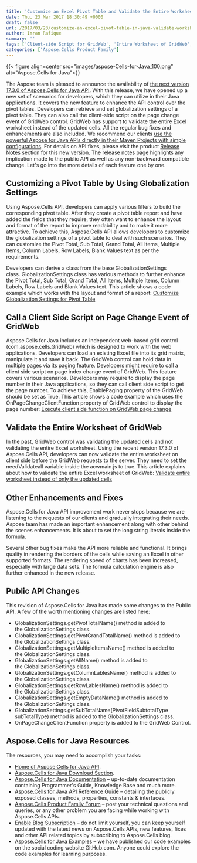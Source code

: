 ```yaml
---
title: 'Customize an Excel Pivot Table and Validate the Entire Worksheet of GridWeb in Java'
date: Thu, 23 Mar 2017 18:30:49 +0000
draft: false
url: /2017/03/23/customize-an-excel-pivot-table-in-java-validate-worksheet-of-gridweb/
author: Imran Rafique
summary: ''
tags: ['Client-side Script for GridWeb', 'Entire Worksheet of GridWeb', 'Excel Pivot Table', 'Validate Worksheet']
categories: ['Aspose.Cells Product Family']
---
```




{{< figure align=center src="images/aspose-Cells-for-Java_100.png" alt="Aspose.Cells for Java">}}


The Aspose team is pleased to announce the availability of [the next version 17.3.0 of Aspose.Cells for Java API][1]. With this release, we have opened up a new set of scenarios for developers, which they can utilize in their Java applications. It covers the new feature to enhance the API control over the pivot tables. Developers can retrieve and set globalization settings of a pivot table. They can also call the client-side script on the page change event of GridWeb control. GridWeb has support to validate the entire Excel worksheet instead of the updated cells. All the regular bug fixes and enhancements are also included. We recommend our clients [use the powerful Aspose for Java APIs directly in their Maven Projects with simple configurations][2]. For details on API fixes, please visit the product [Release Notes][3] section for this new version. The release notes page highlights any implication made to the public API as well as any non-backward compatible change. Let's go into the more details of each feature one by one.

## Customizing a Pivot Table by Using Globalization Settings

Using Aspose.Cells API, developers can apply various filters to build the corresponding pivot table. After they create a pivot table report and have added the fields that they require, they often want to enhance the layout and format of the report to improve readability and to make it more attractive. To achieve this, Aspose.Cells API allows developers to customize the globalization settings of a pivot table to deal with such scenarios. They can customize the Pivot Total, Sub Total, Grand Total, All Items, Multiple Items, Column Labels, Row Labels, Blank Values text as per the requirements.

Developers can derive a class from the base GlobalizationSettings class. GlobalizationSettings class has various methods to further enhance the Pivot Total, Sub Total, Grand Total, All Items, Multiple Items, Column Labels, Row Labels and Blank Values text. This article shows a code example which works with the layout and format of a report: [Customize Globalization Settings for Pivot Table][4]

## Call a Client Side Script on Page Change Event of GridWeb

Aspose.Cells for Java includes an independent web-based grid control (com.aspose.cells.GridWeb) which is designed to work with the web applications. Developers can load an existing Excel file into its grid matrix, manipulate it and save it back. The GridWeb control can hold data in multiple pages via its paging feature. Developers might require to call a client side script on page index change event of GridWeb. This feature covers various scenarios. Developers may require to display the page number in their Java applications, so they can call client side script to get the page number. To achieve this, EnablePaging property of the GridWeb should be set as True. This article shows a code example which uses the OnPageChangeClientFunction property of GridWeb control to display the page number: [Execute client side function on GridWeb page change][5]

## Validate the Entire Worksheet of GridWeb

In the past, GridWeb control was validating the updated cells and not validating the entire Excel worksheet. Using the recent version 17.3.0 of Aspose.Cells API, developers can now validate the entire worksheet on client side before the GridWeb requests to the server. They need to set the needValidateall variable inside the acwmain.js to true. This article explains about how to validate the entire Excel worksheet of GridWeb: [Validate entire worksheet instead of only the updated cells][6]

## Other Enhancements and Fixes

Aspose.Cells for Java API improvement work never stops because we are listening to the requests of our clients and gradually integrating their needs. Aspose team has made an important enhancement along with other behind the scenes enhancements. It is about to set the long string literals inside the formula.

Several other bug fixes make the API more reliable and functional. It brings quality in rendering the borders of the cells while saving an Excel in other supported formats. The rendering speed of charts has been increased, especially with large data sets. The formula calculation engine is also further enhanced in the new release.

## Public API Changes

This revision of Aspose.Cells for Java has made some changes to the Public API. A few of the worth mentioning changes are listed here:

*   GlobalizationSettings.getPivotTotalName() method is added to the GlobalizationSettings class.
*   GlobalizationSettings.getPivotGrandTotalName() method is added to the GlobalizationSettings class.
*   GlobalizationSettings.getMultipleItemsName() method is added to the GlobalizationSettings class.
*   GlobalizationSettings.getAllName() method is added to the GlobalizationSettings class.
*   GlobalizationSettings.getColumnLablesName() method is added to the GlobalizationSettings class.
*   GlobalizationSettings.getRowLablesName() method is added to the GlobalizationSettings class.
*   GlobalizationSettings.getEmptyDataName() method is added to the GlobalizationSettings class.
*   GlobalizationSettings.getSubTotalName(PivotFieldSubtotalType subTotalType) method is added to the GlobalizationSettings class.
*   OnPageChangeClientFunction property is added to the GridWeb Control.

## Aspose.Cells for Java Resources

The resources, you may need to accomplish your tasks:

*   [Home of Aspose.Cells for Java API][7].
*   [Aspose.Cells for Java Download Section][8].
*   [Aspose.Cells for Java Documentation][9] – up-to-date documentation containing Programmer's Guide, Knowledge Base and much more.
*   [Aspose.Cells for Java API Reference Guide][10] – detailing the publicly exposed classes, methods, properties, constants & interfaces.
*   [Aspose.Cells Product Family Forum][11] – post your technical questions and queries, or any other problem you are facing while working with Aspose.Cells APIs.
*   [Enable Blog Subscription][12] – do not limit yourself, you can keep yourself updated with the latest news on Aspose.Cells APIs, new features, fixes and other API related topics by subscribing to Aspose.Cells blog.
*   [Aspose.Cells for Java Examples][13] – we have published our code examples on the social coding website GitHub.com. Anyone could explore the code examples for learning purposes.




[1]: https://downloads.aspose.com/diagram/java/new-releases/aspose.diagram-for-java-17.3.0/
[2]: https://blog.aspose.com/2014/08/12/aspose-for-maven-aspose-cloud-maven-repository/
[3]: https://docs.aspose.com/cells/java/aspose-cells-for-java-17-3-0-release-notes/
[4]: https://docs.aspose.com/cells/java/customize-globalization-settings-for-pivot-table/
[5]: https://docs.aspose.com/cells/java/execute-client-side-function-on-gridweb-page-change/
[6]: https://docs.aspose.com/cells/java/validate-entire-worksheet-instead-of-only-the-updated-cells/
[7]: https://products.aspose.com/cells/java/
[8]: https://downloads.aspose.com/cells/java/
[9]: https://docs.aspose.com/cells/java/
[10]: https://apireference.aspose.com/cells/java/
[11]: https://forum.aspose.com/
[12]: https://blog.aspose.com/category/aspose-products/aspose-cells-product-family/
[13]: https://github.com/asposecells/Aspose_Cells_Java




